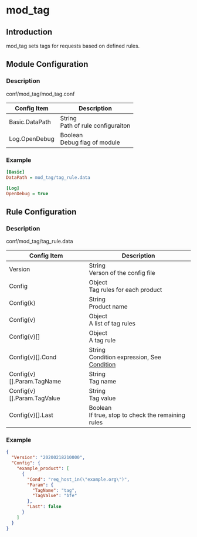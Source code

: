 # mod_tag

## Introduction 

mod_tag sets tags for requests based on defined rules.

## Module Configuration

### Description
conf/mod_tag/mod_tag.conf

| Config Item | Description                             |
| ----------- | --------------------------------------- |
| Basic.DataPath | String<br>Path of rule configuraiton |
| Log.OpenDebug | Boolean<br>Debug flag of module |

### Example
```ini
[Basic]
DataPath = mod_tag/tag_rule.data

[Log]
OpenDebug = true
```

## Rule Configuration

### Description
conf/mod_tag/tag_rule.data

| Config Item | Description                                             |
| ----------- | ------------------------------------------------------- |
| Version     | String<br>Verson of the config file |
| Config      | Object<br>Tag rules for each product |
| Config{k}   | String<br>Product name |
| Config{v}   | Object<br>A list of tag rules |
| Config{v}[] | Object<br>A tag rule |
| Config{v}[].Cond           | String<br>Condition expression, See [Condition](../../condition/condition_grammar.md) |
| Config{v}[].Param.TagName  | String<br>Tag name                                   |
| Config{v}[].Param.TagValue | String<br>Tag value                                  |
| Config{v}[].Last           | Boolean<br>If true, stop to check the remaining rules |

### Example

```json
{
  "Version": "20200218210000",
  "Config": {
    "example_product": [
      {
        "Cond": "req_host_in(\"example.org\")",
        "Param": {
          "TagName": "tag",
          "TagValue": "bfe"
        },
        "Last": false
      }
    ]
  }
}
```
